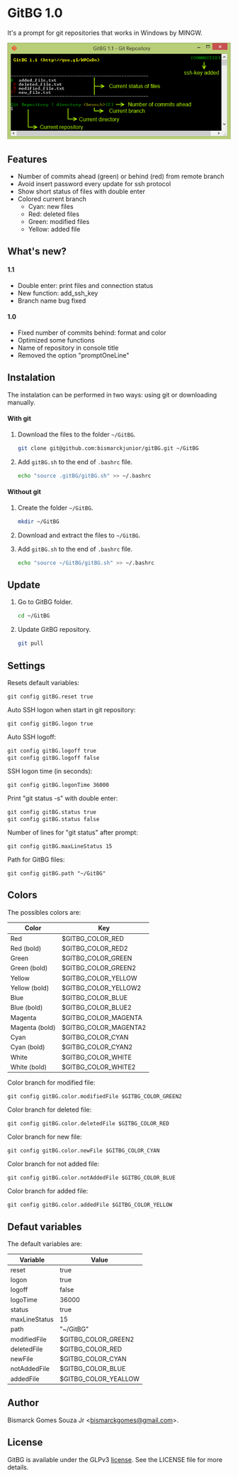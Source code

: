 GitBG 1.0
===========
It's a prompt for git repositories that works in Windows by MINGW.

![screenshot]

Features
--------
* Number of commits ahead (green) or behind (red) from remote branch
* Avoid insert password every update for ssh protocol
* Show short status of files with double enter
* Colored current branch
    - Cyan: new files
    - Red: deleted files
    - Green: modified files
    - Yellow: added file

What's new?
-----------
#### 1.1
* Double enter: print files and connection status
* New function: add_ssh_key 
* Branch name bug fixed 

#### 1.0
* Fixed number of commits behind: format and color
* Optimized some functions
* Name of repository in console title
* Removed the option "promptOneLine"

Instalation
-----------
The instalation can be performed in two ways: using git or downloading manually.

#### With git
1. Download the files to the folder `~/GitBG`.

    ```sh
    git clone git@github.com:bismarckjunior/gitBG.git ~/GitBG
    ```

2. Add `gitBG.sh` to the end of `.bashrc` file.

    ```sh
    echo "source .gitBG/gitBG.sh" >> ~/.bashrc
    ```

#### Without git
1. Create the folder `~/GitBG`.

    ```sh
    mkdir ~/GitBG
    ```

2. Download and extract the files to `~/GitBG`.

3. Add `gitBG.sh` to the end of `.bashrc` file.

    ```sh
    echo "source ~/GitBG/gitBG.sh" >> ~/.bashrc
    ```


Update
------
1. Go to GitBG folder.

    ```sh
    cd ~/GitBG
    ```

2. Update GitBG repository.

    ```sh
    git pull
    ```


Settings
--------
Resets default variables:

    git config gitBG.reset true

Auto SSH logon when start in git repository:

    git config gitBG.logon true

Auto SSH logoff:

    git config gitBG.logoff true
    git config gitBG.logoff false

SSH logon time (in seconds):

    git config gitBG.logonTime 36000

Print "git status -s" with double enter:

    git config gitBG.status true
    git config gitBG.status false

Number of lines for "git status" after prompt:

    git config gitBG.maxLineStatus 15

Path for GitBG files:

    git config gitBG.path "~/GitBG"

## Colors
The possibles colors are:

| Color          | Key                   |
| -------        | ---                   |
| Red            | $GITBG_COLOR_RED      |
| Red (bold)     | $GITBG_COLOR_RED2     |
| Green          | $GITBG_COLOR_GREEN    |
| Green (bold)   | $GITBG_COLOR_GREEN2   |
| Yellow         | $GITBG_COLOR_YELLOW   |
| Yellow (bold)  | $GITBG_COLOR_YELLOW2  |
| Blue           | $GITBG_COLOR_BLUE     |
| Blue (bold)    | $GITBG_COLOR_BLUE2    |
| Magenta        | $GITBG_COLOR_MAGENTA  |
| Magenta (bold) | $GITBG_COLOR_MAGENTA2 |
| Cyan           | $GITBG_COLOR_CYAN     |
| Cyan (bold)    | $GITBG_COLOR_CYAN2    |
| White          | $GITBG_COLOR_WHITE    |
| White (bold)   | $GITBG_COLOR_WHITE2   |

Color branch for modified file:

    git config gitBG.color.modifiedFile $GITBG_COLOR_GREEN2

Color branch for deleted file:

    git config gitBG.color.deletedFile $GITBG_COLOR_RED

 Color branch for new file:

    git config gitBG.color.newFile $GITBG_COLOR_CYAN

 Color branch for not added file:

    git config gitBG.color.notAddedFile $GITBG_COLOR_BLUE

 Color branch for added file:

    git config gitBG.color.addedFile $GITBG_COLOR_YELLOW

## Defaut variables
The default variables are:

| Variable          | Value                   |
| -------------     | -------------           |
| reset             | true                    |
| logon             | true                    |
| logoff            | false                   |
| logoTime          | 36000                   |
| status            | true                    |
| maxLineStatus     | 15                      |
| path              | "~/GitBG"               |
| modifiedFile      | $GITBG_COLOR_GREEN2     |
| deletedFile       | $GITBG_COLOR_RED        |
| newFile           | $GITBG_COLOR_CYAN       |
| notAddedFile      | $GITBG_COLOR_BLUE       |
| addedFile         | $GITBG_COLOR_YEALLOW    |

Author
------
Bismarck Gomes Souza Jr <<bismarckgomes@gmail.com>>.


License
-------
GitBG is available under the GLPv3 [license]. See the LICENSE file for more details.


[license]:http://www.gnu.org/licenses/gpl-3.0.txt
[screenshot]:https://github.com/bismarckjunior/GitBG/blob/master/images/screenshot.png


